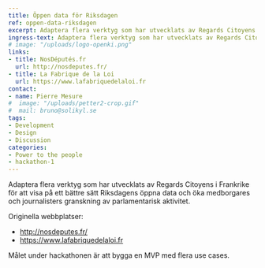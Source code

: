 ```yaml
---
title: Öppen data för Riksdagen
ref: oppen-data-riksdagen
excerpt: Adaptera flera verktyg som har utvecklats av Regards Citoyens i Frankrike för att visa på ett bättre sätt Riksdagens öppna data.
ingress-text: Adaptera flera verktyg som har utvecklats av Regards Citoyens i Frankrike för att visa på ett bättre sätt Riksdagens öppna data.
# image: "/uploads/logo-openki.png"
links:
- title: NosDéputés.fr
  url: http://nosdeputes.fr/
- title: La Fabrique de la Loi
  url: https://www.lafabriquedelaloi.fr
contact:
- name: Pierre Mesure
#  image: "/uploads/petter2-crop.gif"
#  mail: bruno@solikyl.se
tags:
- Development
- Design
- Discussion
categories:
- Power to the people
- hackathon-1
---
```


Adaptera flera verktyg som har utvecklats av Regards Citoyens i Frankrike för att visa på ett bättre sätt Riksdagens öppna data och öka medborgares och journalisters granskning av parlamentarisk aktivitet.

Originella webbplatser:
- http://nosdeputes.fr/
- https://www.lafabriquedelaloi.fr

Målet under hackathonen är att bygga en MVP med flera use cases.
